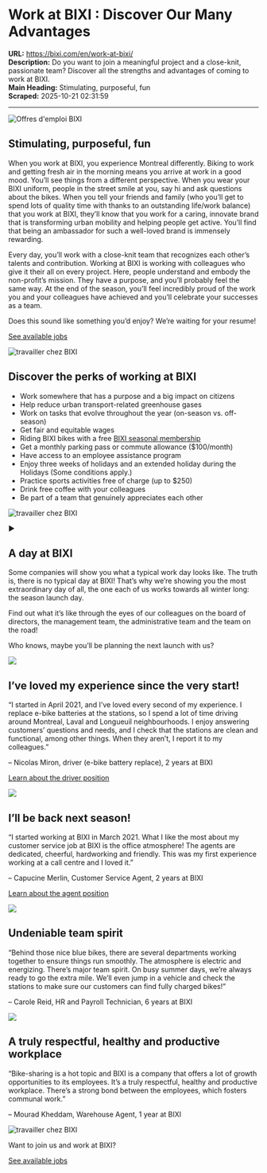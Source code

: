 # Work at BIXI : Discover Our Many Advantages

**URL:** https://bixi.com/en/work-at-bixi/  
**Description:** Do you want to join a meaningful project and a close-knit, passionate team? Discover all the strengths and advantages of coming to work at BIXI.  
**Main Heading:** Stimulating, purposeful, fun  
**Scraped:** 2025-10-21 02:31:59

---

![Offres d'emploi BIXI](https://s3.ca-central-1.amazonaws.com/cdn.bixi.com/wp-content/uploads/2023/04/1-travailler-chez-BIXI-770x513.jpg)

## Stimulating, purposeful, fun

When you work at BIXI, you experience Montreal differently. Biking to work and getting fresh air in the morning means you arrive at work in a good mood. You’ll see things from a different perspective. When you wear your BIXI uniform, people in the street smile at you, say hi and ask questions about the bikes. When you tell your friends and family (who you’ll get to spend lots of quality time with thanks to an outstanding life/work balance) that you work at BIXI, they’ll know that you work for a caring, innovate brand that is transforming urban mobility and helping people get active. You’ll find that being an ambassador for such a well-loved brand is immensely rewarding.

Every day, you’ll work with a close-knit team that recognizes each other’s talents and contribution. Working at BIXI is working with colleagues who give it their all on every project. Here, people understand and embody the non-profit’s mission. They have a purpose, and you’ll probably feel the same way. At the end of the season, you’ll feel incredibly proud of the work you and your colleagues have achieved and you’ll celebrate your successes as a team.

Does this sound like something you’d enjoy? We’re waiting for your resume!

[See available jobs](https://bixi.com/en/available-jobs-at-bixi/)

![travailler chez BIXI](https://s3.ca-central-1.amazonaws.com/cdn.bixi.com/wp-content/uploads/2023/03/travail-chez-bixi-2-ecba56-400x600.jpg)

## Discover the perks of working at BIXI

- Work somewhere that has a purpose and a big impact on citizens
- Help reduce urban transport-related greenhouse gases
- Work on tasks that evolve throughout the year (on-season vs. off-season)
- Get fair and equitable wages
- Riding BIXI bikes with a free [BIXI seasonal membership](https://bixi.com/en/seasonal-membership/)
- Get a monthly parking pass or commute allowance ($100/month)
- Have access to an employee assistance program
- Enjoy three weeks of holidays and an extended holiday during the Holidays (Some conditions apply.)
- Practice sports activities free of charge (up to $250)
- Drink free coffee with your colleagues
- Be part of a team that genuinely appreciates each other

![travailler chez BIXI](https://s3.ca-central-1.amazonaws.com/cdn.bixi.com/wp-content/uploads/2023/03/20220411-142115-8f9a31-770x578.jpg)

►

## A day at BIXI

Some companies will show you what a typical work day looks like. The truth is, there is no typical day at BIXI! That’s why we’re showing you the most extraordinary day of all, the one each of us works towards all winter long: the season launch day.

Find out what it’s like through the eyes of our colleagues on the board of directors, the management team, the administrative team and the team on the road!

Who knows, maybe you’ll be planning the next launch with us?

![](https://s3.ca-central-1.amazonaws.com/cdn.bixi.com/wp-content/uploads/2023/03/travail-chez-bixi-4-3e42bb-600x600.jpg)

## I’ve loved my experience since the very start!

“I started in April 2021, and I’ve loved every second of my experience. I replace e-bike batteries at the stations, so I spend a lot of time driving around Montreal, Laval and Longueuil neighbourhoods. I enjoy answering customers’ questions and needs, and I check that the stations are clean and functional, among other things. When they aren’t, I report it to my colleagues.”

– Nicolas Miron, driver (e-bike battery replace), 2 years at BIXI

[Learn about the driver position](https://bixi.com/en/jobs-driver-bixi/)

![](https://s3.ca-central-1.amazonaws.com/cdn.bixi.com/wp-content/uploads/2023/03/emploi-montreal-service-a-la-clientele-6-801dfa-600x600.jpg)

## I’ll be back next season!

“I started working at BIXI in March 2021. What I like the most about my customer service job at BIXI is the office atmosphere! The agents are dedicated, cheerful, hardworking and friendly. This was my first experience working at a call centre and I loved it.”

– Capucine Merlin, Customer Service Agent, 2 years at BIXI

[Learn about the agent position](https://bixi.com/en/jobs-customer-service-bixi/)

![](https://s3.ca-central-1.amazonaws.com/cdn.bixi.com/wp-content/uploads/2023/03/travail-chez-bixi-3-501417-600x600.jpg)

## Undeniable team spirit

“Behind those nice blue bikes, there are several departments working together to ensure things run smoothly. The atmosphere is electric and energizing. There’s major team spirit. On busy summer days, we’re always ready to go the extra mile. We’ll even jump in a vehicle and check the stations to make sure our customers can find fully charged bikes!”

– Carole Reid, HR and Payroll Technician, 6 years at BIXI

![](https://s3.ca-central-1.amazonaws.com/cdn.bixi.com/wp-content/uploads/2023/03/travail-chez-bixi-5-a711fc-600x600.jpg)

## A truly respectful, healthy and productive workplace

“Bike-sharing is a hot topic and BIXI is a company that offers a lot of growth opportunities to its employees. It’s a truly respectful, healthy and productive workplace. There’s a strong bond between the employees, which fosters communal work.”

– Mourad Kheddam, Warehouse Agent, 1 year at BIXI

![travailler chez BIXI](https://s3.ca-central-1.amazonaws.com/cdn.bixi.com/wp-content/uploads/2023/03/travail-chez-bixi-7-f74679-1920x1280.jpg)

Want to join us and work at BIXI?

[See available jobs](https://bixi.com/en/available-jobs-at-bixi/)